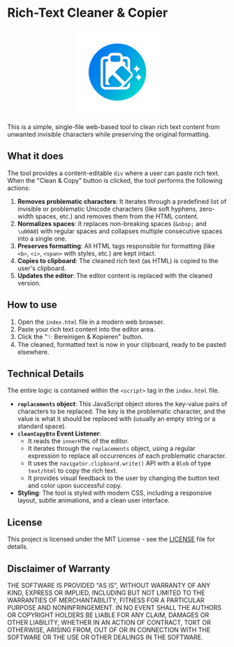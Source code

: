 # Rich-Text Cleaner & Copier

<p align="center">
  <img src="logo.png" alt="Rich-Text Cleaner Logo" width="200" height="200">
</p>

This is a simple, single-file web-based tool to clean rich text content from unwanted invisible characters while preserving the original formatting.

## What it does

The tool provides a content-editable `div` where a user can paste rich text. When the "Clean & Copy" button is clicked, the tool performs the following actions:

1.  **Removes problematic characters**: It iterates through a predefined list of invisible or problematic Unicode characters (like soft hyphens, zero-width spaces, etc.) and removes them from the HTML content.
2.  **Normalizes spaces**: It replaces non-breaking spaces (`&nbsp;` and `\u00A0`) with regular spaces and collapses multiple consecutive spaces into a single one.
3.  **Preserves formatting**: All HTML tags responsible for formatting (like `<b>`, `<i>`, `<span>` with styles, etc.) are kept intact.
4.  **Copies to clipboard**: The cleaned rich text (as HTML) is copied to the user's clipboard.
5.  **Updates the editor**: The editor content is replaced with the cleaned version.

## How to use

1.  Open the `index.html` file in a modern web browser.
2.  Paste your rich text content into the editor area.
3.  Click the "✨ Bereinigen & Kopieren" button.
4.  The cleaned, formatted text is now in your clipboard, ready to be pasted elsewhere.

## Technical Details

The entire logic is contained within the `<script>` tag in the `index.html` file.

-   **`replacements` object**: This JavaScript object stores the key-value pairs of characters to be replaced. The key is the problematic character, and the value is what it should be replaced with (usually an empty string or a standard space).
-   **`cleanCopyBtn` Event Listener**:
    -   It reads the `innerHTML` of the editor.
    -   It iterates through the `replacements` object, using a regular expression to replace all occurrences of each problematic character.
    -   It uses the `navigator.clipboard.write()` API with a `Blob` of type `text/html` to copy the rich text.
    -   It provides visual feedback to the user by changing the button text and color upon successful copy.
-   **Styling**: The tool is styled with modern CSS, including a responsive layout, subtle animations, and a clean user interface.

## License

This project is licensed under the MIT License - see the [LICENSE](LICENSE) file for details.

## Disclaimer of Warranty

THE SOFTWARE IS PROVIDED "AS IS", WITHOUT WARRANTY OF ANY KIND, EXPRESS OR
IMPLIED, INCLUDING BUT NOT LIMITED TO THE WARRANTIES OF MERCHANTABILITY,
FITNESS FOR A PARTICULAR PURPOSE AND NONINFRINGEMENT. IN NO EVENT SHALL THE
AUTHORS OR COPYRIGHT HOLDERS BE LIABLE FOR ANY CLAIM, DAMAGES OR OTHER
LIABILITY, WHETHER IN AN ACTION OF CONTRACT, TORT OR OTHERWISE, ARISING FROM,
OUT OF OR IN CONNECTION WITH THE SOFTWARE OR THE USE OR OTHER DEALINGS IN THE
SOFTWARE.
